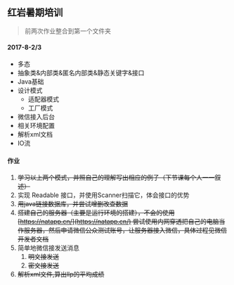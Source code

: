 ## 红岩暑期培训

> 前两次作业整合到第一个文件夹

#### 2017-8-2/3

* 多态
* 抽象类&内部类&匿名内部类&静态关键字&接口
* Java基础
* 设计模式
  * 适配器模式
  * 工厂模式
* 微信接入后台
* 相关环境配置
* 解析xml文档
* IO流

#### 作业

1. ~~学习以上两个模式，并照自己的理解写出相应的例子（下节课每个人一一叙述）~~
2. 实现 Readable 接口，并使用Scanner扫描它，体会接口的优势
3. ~~用java链接数据库，并尝试增删改查数据~~
4. ~~搭建自己的服务器（主要是运行环境的搭建），不会的使用 [https://natapp.cn/](https://natapp.cn/) 尝试使用内网穿透把自己的电脑当作服务器，然后申请微信公众测试账号，让服务器接入微信，具体过程见微信开发者文档~~
5. 简单地微信接发送消息
   1. ~~明文接发送~~
   2. ~~密文接发送~~
6. ~~解析xml文件,算出llp的平均成绩~~